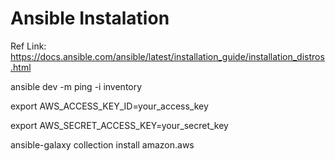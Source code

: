 # Ansible Instalation
Ref Link: https://docs.ansible.com/ansible/latest/installation_guide/installation_distros.html



ansible dev -m ping -i inventory

export AWS_ACCESS_KEY_ID=your_access_key

export AWS_SECRET_ACCESS_KEY=your_secret_key


ansible-galaxy collection install amazon.aws
